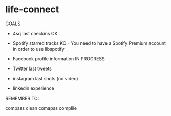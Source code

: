 life-connect
============

GOALS

- 4sq last checkins 
OK

- Spotify starred tracks 
KO - You need to have a Spotify Premium account in order to use libspotify

- Facebook profile information
IN PROGRESS

- Twitter last tweets
- instagram last shots (no video)
- linkedin experience

REMEMBER TO:

compass clean
comapss complile